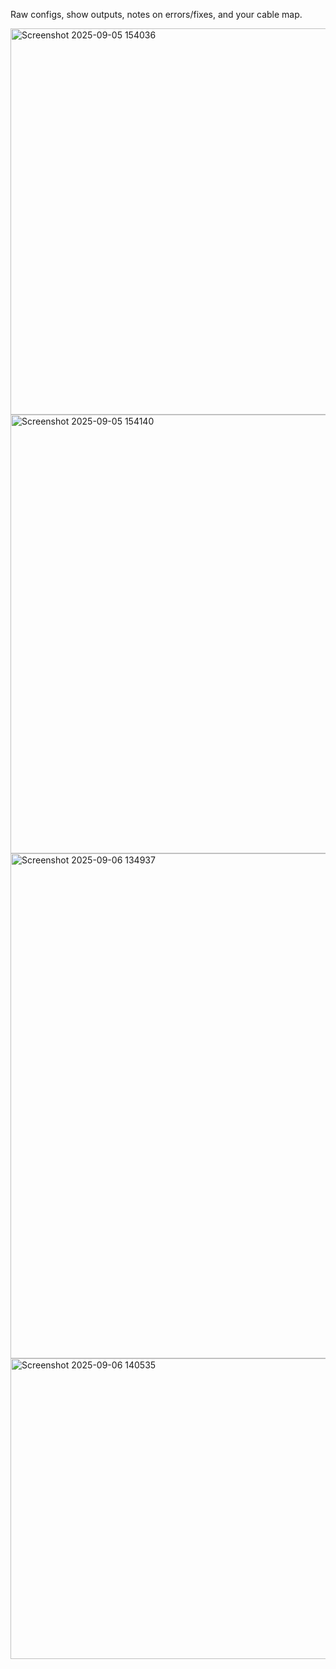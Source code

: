 Raw configs, show outputs, notes on errors/fixes, and your cable map.

<img width="661" height="618" alt="Screenshot 2025-09-05 154036" src="https://github.com/user-attachments/assets/d887f749-0dec-4069-b235-476567a75998" />

<img width="847" height="702" alt="Screenshot 2025-09-05 154140" src="https://github.com/user-attachments/assets/075a19b5-e027-4bd8-a8b7-161bdb8942f5" />

<img width="1825" height="808" alt="Screenshot 2025-09-06 134937" src="https://github.com/user-attachments/assets/d57874cc-ec0e-45f2-ab8e-4347bfa15ef6" />

<img width="1026" height="481" alt="Screenshot 2025-09-06 140535" src="https://github.com/user-attachments/assets/aefa7e38-3393-437d-8512-ed2ce4a686c5" />
